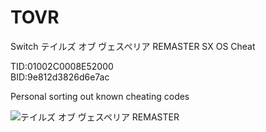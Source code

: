# TOVR
Switch テイルズ オブ ヴェスペリア REMASTER SX OS Cheat

TID:01002C0008E52000<br/>
BID:9e812d3826d6e7ac

Personal sorting out known cheating codes 

<img src="http://wx4.sinaimg.cn/large/6b6d4dd9gy1fzca1dcawyj20jg1l5kc4.jpg" alt="テイルズ オブ ヴェスペリア REMASTER"/>

